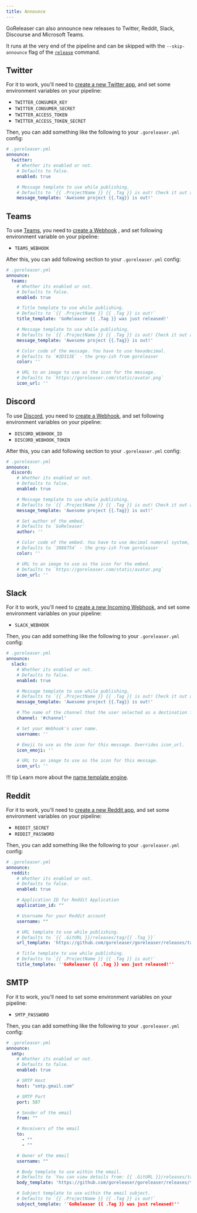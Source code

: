 ```yaml
---
title: Announce
---
```


GoReleaser can also announce new releases to Twitter, Reddit, Slack, Discourse and Microsoft Teams.

It runs at the very end of the pipeline and can be skipped with the `--skip-announce` flag of
the [`release`](/cmd/goreleaser_release/) command.

## Twitter

For it to work, you'll need to [create a new Twitter app](https://developer.twitter.com/en/portal/apps/new), and set
some environment variables on your pipeline:

- `TWITTER_CONSUMER_KEY`
- `TWITTER_CONSUMER_SECRET`
- `TWITTER_ACCESS_TOKEN`
- `TWITTER_ACCESS_TOKEN_SECRET`

Then, you can add something like the following to your `.goreleaser.yml` config:

```yaml
# .goreleaser.yml
announce:
  twitter:
    # Whether its enabled or not.
    # Defaults to false.
    enabled: true

    # Message template to use while publishing.
    # Defaults to `{{ .ProjectName }} {{ .Tag }} is out! Check it out at {{ .GitURL }}/releases/tag/{{ .Tag }}`
    message_template: 'Awesome project {{.Tag}} is out!'
```

## Teams

To use [Teams](https://www.microsoft.com/de-de/microsoft-teams/group-chat-software), you need
to [create a Webhook](https://docs.microsoft.com/en-us/microsoftteams/platform/webhooks-and-connectors/how-to/add-incoming-webhook)
, and set following environment variable on your pipeline:

- `TEAMS_WEBHOOK`

After this, you can add following section to your `.goreleaser.yml` config:

```yaml
# .goreleaser.yml
announce:
  teams:
    # Whether its enabled or not.
    # Defaults to false.
    enabled: true

    # Title template to use while publishing.
    # Defaults to `{{ .ProjectName }} {{ .Tag }} is out!`
    title_template: 'GoReleaser {{ .Tag }} was just released!'

    # Message template to use while publishing.
    # Defaults to `{{ .ProjectName }} {{ .Tag }} is out! Check it out at {{ .GitURL }}/releases/tag/{{ .Tag }}`
    message_template: 'Awesome project {{.Tag}} is out!'

    # Color code of the message. You have to use hexadecimal.
    # Defaults to `#2D313E` - the grey-ish from goreleaser
    color: ''

    # URL to an image to use as the icon for the message.
    # Defaults to `https://goreleaser.com/static/avatar.png`
    icon_url: ''
```

## Discord

To use [Discord](https://discord.com/), you need
to [create a Webhook](https://support.discord.com/hc/en-us/articles/228383668-Intro-to-Webhooks), and set following
environment variables on your pipeline:

- `DISCORD_WEBHOOK_ID`
- `DISCORD_WEBHOOK_TOKEN`

After this, you can add following section to your `.goreleaser.yml` config:

```yaml
# .goreleaser.yml
announce:
  discord:
    # Whether its enabled or not.
    # Defaults to false.
    enabled: true

    # Message template to use while publishing.
    # Defaults to `{{ .ProjectName }} {{ .Tag }} is out! Check it out at {{ .GitURL }}/releases/tag/{{ .Tag }}`
    message_template: 'Awesome project {{.Tag}} is out!'

    # Set author of the embed.
    # Defaults to `GoReleaser`
    author: ''

    # Color code of the embed. You have to use decimal numeral system, not hexadecimal.
    # Defaults to `3888754` - the grey-ish from goreleaser
    color: ''

    # URL to an image to use as the icon for the embed.
    # Defaults to `https://goreleaser.com/static/avatar.png`
    icon_url: ''
```

## Slack

For it to work, you'll need to [create a new Incoming Webhook](https://api.slack.com/messaging/webhooks), and set some
environment variables on your pipeline:

- `SLACK_WEBHOOK`

Then, you can add something like the following to your `.goreleaser.yml` config:

```yaml
# .goreleaser.yml
announce:
  slack:
    # Whether its enabled or not.
    # Defaults to false.
    enabled: true

    # Message template to use while publishing.
    # Defaults to `{{ .ProjectName }} {{ .Tag }} is out! Check it out at {{ .GitURL }}/releases/tag/{{ .Tag }}`
    message_template: 'Awesome project {{.Tag}} is out!'

    # The name of the channel that the user selected as a destination for webhook messages.
    channel: '#channel'

    # Set your Webhook's user name.
    username: ''

    # Emoji to use as the icon for this message. Overrides icon_url.
    icon_emoji: ''

    # URL to an image to use as the icon for this message.
    icon_url: ''
```

!!! tip Learn more about the [name template engine](/customization/templates/).

## Reddit

For it to work, you'll need to [create a new Reddit app](https://www.reddit.com/prefs/apps), and set some environment
variables on your pipeline:

- `REDDIT_SECRET`
- `REDDIT_PASSWORD`

Then, you can add something like the following to your `.goreleaser.yml` config:

```yaml
# .goreleaser.yml
announce:
  reddit:
    # Whether its enabled or not.
    # Defaults to false.
    enabled: true

    # Application ID for Reddit Application
    application_id: ""

    # Username for your Reddit account
    username: ""

    # URL template to use while publishing.
    # Defaults to `{{ .GitURL }}/releases/tag/{{ .Tag }}`
    url_template: 'https://github.com/goreleaser/goreleaser/releases/tag/{{ .Tag }}'

    # Title template to use while publishing.
    # Defaults to `{{ .ProjectName }} {{ .Tag }} is out!`
    title_template: ''GoReleaser {{ .Tag }} was just released!''
```

## SMTP

For it to work, you'll need to set some environment variables on your pipeline:

- `SMTP_PASSWORD`

Then, you can add something like the following to your `.goreleaser.yml` config:

```yaml
# .goreleaser.yml
announce:
  smtp:
    # Whether its enabled or not.
    # Defaults to false.
    enabled: true

    # SMTP Host
    host: "smtp.gmail.com"

    # SMTP Port
    port: 587

    # Sender of the email
    from: ""

    # Receivers of the email
    to:
      - ""
      - ""

    # Owner of the email
    username: ""

    # Body template to use within the email.
    # Defaults to `You can view details from: {{ .GitURL }}/releases/tag/{{ .Tag }}`
    body_template: 'https://github.com/goreleaser/goreleaser/releases/tag/{{ .Tag }}'

    # Subject template to use within the email subject.
    # Defaults to `{{ .ProjectName }} {{ .Tag }} is out!`
    subject_template: ''GoReleaser {{ .Tag }} was just released!''
```
